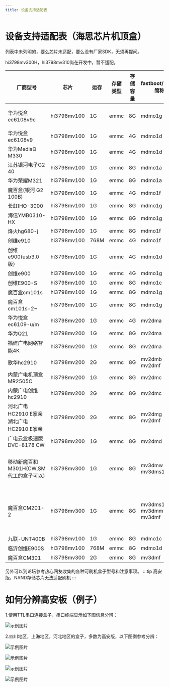 ```yaml
---
title: 设备支持适配表
---
```


# 设备支持适配表（海思芯片机顶盒）


列表中未列明的，要么芯片未适配，要么没有厂家SDK，无须再提问。



hi3798mv300H，hi3798mv310尚在开发中，暂不适配。

| 厂商型号                                 | 芯片        | 运存 | 存储类型 | 存储容量 | fastboot/uboot简称    | 备注                         |
| ---------------------------------------- | ----------- | ---- | -------- | -------- | --------------------- | ---------------------------- |
| 华为悦盒ec6108v9c                        | hi3798mv100 | 1G   | emmc     | 8G       | mdmo1g                | 作者开发原型机               |
| 华为悦盒ec6108v9                         | hi3798mv100 | 1G   | emmc     | 4G       | mdmo1d                |                              |
| 华为MediaQ M330                          | hi3798mv100 | 1G   | emmc     | 4G       | mdmo1d                |                              |
| 江苏银河电子G2 40                        | hi3798mv100 | 1G   | emmc     | 8G       | mdmo1a                |                              |
| 华为荣耀M321                             | hi3798mv100 | 1G   | emmc     | 8G       | mdmo1a                |                              |
| 魔百盒(银河 G2 100B)                     | hi3798mv100 | 1G   | emmc     | 4G       | mdmo1f                |                              |
| 长虹IHO-3000                             | hi3798mv100 | 1G   | emmc     | 8G       | mdmo1g                |                              |
| 海信YMB0310-HX                           | hi3798mv100 | 1G   | emmc     | 8G       | mdmo1g                |                              |
| 烽火hg680-j                              | hi3798mv100 | 1G   | emmc     | 8G       | mdmo1f                |                              |
| 创维e910                                 | hi3798mv100 | 768M | emmc     | 4G       | mdmo1f                |                              |
| 创维e900(usb3.0版）                      | hi3798mv100 | 1G   | emmc     | 4G       | mdmo1d                |                              |
| 创维e900                                 | hi3798mv100 | 1G   | emmc     | 4G       | mdmo1g                |                              |
| 创维E900-S                               | hi3798mv100 | 1G   | emmc     | 8G       | mdmo1c                |                              |
| 魔百盒cm101s                             | hi3798mv100 | 1G   | emmc     | 8G       | mdmo1g                |                              |
| 魔百盒cm101s-2~                          | hi3798mv100 | 1G   | emmc     | 8G       | mdmo1g                |                              |
| 华为悦盒ec6109-u/m                       | hi3798mv200 | 1G   | emmc     | 4G       | mv2dma                |                              |
| 华为Q21                                  | hi3798mv200 | 1G   | emmc     | 8G       | mv2dma                |                              |
| 福建广电网络智能4K                       | hi3798mv200 | 1G   | emmc     | 8G       | mv2dma                | hc2910                       |
| 歌华hc2910                               | hi3798mv200 | 2G   | emmc     | 8G       | mv2dmb mv2dmf         |                              |
| 内蒙广电机顶盒MR2505C                    | hi3798mv200 | 1G   | emmc     | 8G       | mv2dmc                |                              |
| 内蒙广电创维hc2910                       | hi3798mv200 | 2G   | emmc     | 8G       | mv2dmc                |                              |
| 河北广电HC2910 E家亲  湖北广电HC2910 E家亲 | hi3798mv200 | 2G   | emmc     | 8G       | mv2dmg  mv2dmf        | 注意部分可能需要硬改网口     |
| 广电云盒极速版DVC-8178 CW                | hi3798mv200 | 1G   | emmc     | 8G       | mv2dmd                |                              |
| 移动新魔百和M301H(CW,SM代工的盒子可以)   | hi3798mv300 | 1G   | emmc     | 8G       | mv3dmw mv3dms1        | 2018之前的是mv300注意盲盒    |
| 魔百盒CM201-2                            | hi3798mv300 | 1G   | emmc     | 8G       | mv3dms1 mv3dmm mv3dmf | 大量盲盒，不推荐NAND版不能刷 |
| 九联-UNT400B                             | hi3798mv100 | 1G   | emmc     | 8G       | mdmo1c                |                              |
| 临沂创维E900S                            | hi3798mv100 | 768M | emmc     | 8G       | mdmo1d                |                              |
| 魔百盒CM301                            | hi3798mv300 | 2G | emmc     | 8G       | mv3dmf                |                              |

另外可以到论坛参考热心网友收集的各种可刷机盒子型号和注意事项。
:::tip
高安版，NAND存储芯片无法适配刷机
:::

# 如何分辨高安板（例子）

1.使用TTL串口连接盒子，串口终端显示如下图信息分辨：

![示例图片](img/ca/ttl-cpu-ca.png)

2.四川地区，上海地区，河北地区的盒子，多数为高安版，以下图例参考分辨：

![示例图片](img/ca/qrcode-ca1.png)

![示例图片](img/ca/qrcode-ca2.png)

![示例图片](img/ca/cm101s-1.png)

![示例图片](img/ca/cm101s-2.png)
